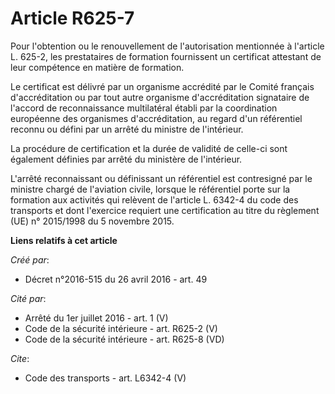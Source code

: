 # Article R625-7

Pour l'obtention ou le renouvellement de l'autorisation mentionnée à l'article L. 625-2, les prestataires de formation
fournissent un certificat attestant de leur compétence en matière de formation. 

Le certificat est délivré par un organisme accrédité par le Comité français d'accréditation ou par tout autre organisme
d'accréditation signataire de l'accord de reconnaissance multilatéral établi par la coordination européenne des organismes
d'accréditation, au regard d'un référentiel reconnu ou défini par un arrêté du ministre de l'intérieur. 

La procédure de certification et la durée de validité de celle-ci sont également définies par arrêté du ministère de
l'intérieur. 

L'arrêté reconnaissant ou définissant un référentiel est contresigné par le ministre chargé de l'aviation civile, lorsque le
référentiel porte sur la formation aux activités qui relèvent de l'article L. 6342-4 du code des transports et dont
l'exercice requiert une certification au titre du règlement (UE) n° 2015/1998 du 5 novembre 2015.

**Liens relatifs à cet article**

_Créé par_:

  - Décret n°2016-515 du 26 avril 2016 - art. 49

_Cité par_:

  - Arrêté du 1er juillet 2016 - art. 1 (V)
  - Code de la sécurité intérieure - art. R625-2 (V)
  - Code de la sécurité intérieure - art. R625-8 (VD)

_Cite_:

  - Code des transports - art. L6342-4 (V)
